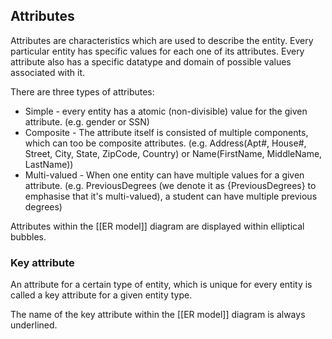 ## Attributes 
Attributes are characteristics which are used to describe the entity.
Every particular entity has specific values for each one of its attributes.
Every attribute also has a specific datatype and domain of possible values associated with it.

There are three types of attributes: 
- Simple - every entity has a atomic (non-divisible) value for the given attribute. (e.g. gender or SSN)
- Composite - The attribute itself is consisted of multiple components, which can too be composite attributes. (e.g. Address(Apt#, House#, Street, City, State, ZipCode, Country) or Name(FirstName, MiddleName, LastName))
- Multi-valued - When one entity can have multiple values for a given attribute.
(e.g. PreviousDegrees (we denote it as {PreviousDegrees} to emphasise that it's multi-valued), a student can have multiple previous degrees)

Attributes within the [[ER model]] diagram are displayed within elliptical bubbles. 

### Key attribute 
An attribute for a certain type of entity, which is unique for every entity is called a key attribute for a given entity type.

The name of the key attribute within the [[ER model]]  diagram is always underlined.







